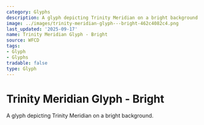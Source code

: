 ```yaml
---
category: Glyphs
description: A glyph depicting Trinity Meridian on a bright background.
image: ../images/trinity-meridian-glyph---bright-462c4082c4.png
last_updated: '2025-09-17'
name: Trinity Meridian Glyph - Bright
source: WFCD
tags:
- Glyph
- Glyphs
tradable: false
type: Glyph
---
```


# Trinity Meridian Glyph - Bright

A glyph depicting Trinity Meridian on a bright background.

